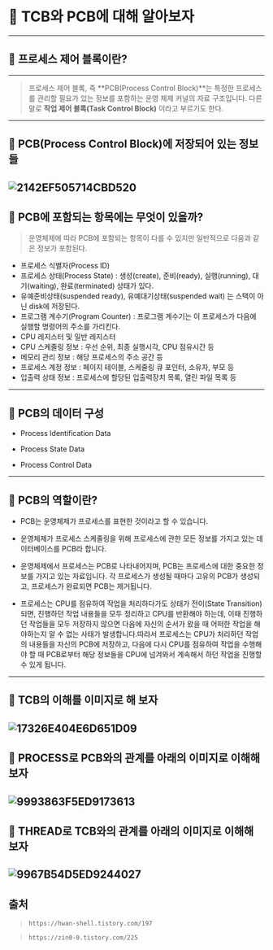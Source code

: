 # :woman: TCB와 PCB에 대해 알아보자

-----------
## :eyes: 프로세스 제어 블록이란?
----------
> 프로세스 제어 블록, 즉 **PCB(Process Control Block)**는 특정한 프로세스를 관리할 필요가 있는 정보를 포함하는 운영 체제 커널의 자료 구조입니다. 다른 말로 **작업 제어 블록(Task Control Block)** 이라고 부르기도 한다. 
-----------
## :eyes: PCB(Process Control Block)에 저장되어 있는 정보들

![2142EF505714CBD520](https://user-images.githubusercontent.com/73863771/104452718-ba37f300-55e6-11eb-970c-cbf6ea9a0575.png)
-----------
## :eyes: PCB에 포함되는 항목에는 무엇이 있을까? 

> 운영체제에 따라 PCB에 포함되는 항목이 다를 수 있지만 일반적으로 다음과 같은 정보가 포함된다.

* 프로세스 식별자(Process ID)
* 프로세스 상태(Process State) : 생성(create), 준비(ready), 실행(running), 대기(waiting), 완료(terminated) 상태가 있다. 
* 유예준비상태(suspended ready), 유예대기상태(suspended wait) 는 스택이 아닌 disk에 저장된다.
* 프로그램 계수기(Program Counter) : 프로그램 계수기는 이 프로세스가 다음에 실행할 명령어의 주소를 가리킨다.
* CPU 레지스터 및 일반 레지스터
* CPU 스케줄링 정보 : 우선 순위, 최종 실행시각, CPU 점유시간 등
* 메모리 관리 정보 : 해당 프로세스의 주소 공간 등
* 프로세스 계정 정보 : 페이지 테이블, 스케줄링 큐 포인터, 소유자, 부모 등
* 입출력 상태 정보 : 프로세스에 할당된 입출력장치 목록, 열린 파일 목록 등
------------
## :eyes: PCB의 데이터 구성

* Process Identification Data

* Process State Data

* Process Control Data
------------
## :eyes: PCB의 역할이란?

* PCB는 운영체제가 프로세스를 표현한 것이라고 할 수 있습니다.

* 운영체제가 프로세스 스케줄링을 위해 프로세스에 관한 모든 정보를 가지고 있는 데이터베이스를 PCB라 합니다.

* 운영체제에서 프로세스는 PCB로 나타내어지며, PCB는 프로세스에 대한 중요한 정보를 가지고 있는 자료입니다. 각 프로세스가 생성될 때마다 고유의 PCB가 생성되고, 프로세스가 완료되면 PCB는 제거됩니다.

* 프로세스는 CPU를 점유하여 작업을 처리하다가도 상태가 전이(State Transition)되면, 진행하던 작업 내용들을 모두 정리하고 CPU를 반환해야 하는데, 이때 진행하던 작업들을 모두 저장하지 않으면 다음에 자신의 순서가 왔을 때 어떠한 작업을 해야하는지 알 수 없는 사태가 발생합니다.따라서 프로세스는 CPU가 처리하던 작업의 내용들을 자신의 PCB에 저장하고, 다음에 다시 CPU를 점유하여 작업을 수행해야 할 때 PCB로부터 해당 정보들을 CPU에 넘겨와서 계속해서 하던 작업을 진행할 수 있게 됩니다.
-----------
## :eyes: TCB의 이해를 이미지로 해 보자

![17326E404E6D651D09](https://user-images.githubusercontent.com/73863771/104453714-2b2bda80-55e8-11eb-9e38-a76e9b94ddd6.png)
-----------
## :eyes: PROCESS로 PCB와의 관계를 아래의 이미지로 이해해 보자

![9993863F5ED9173613](https://user-images.githubusercontent.com/73863771/104454189-d2107680-55e8-11eb-8da4-8c8dcc9334ed.png)
--------------
## :eyes: THREAD로 TCB와의 관계를 아래의 이미지로 이해해 보자

![9967B54D5ED9244027](https://user-images.githubusercontent.com/73863771/104454410-29aee200-55e9-11eb-89b1-bc53871a859e.png)
--------------
## 출처

> `https://hwan-shell.tistory.com/197`

> `https://zin0-0.tistory.com/225`